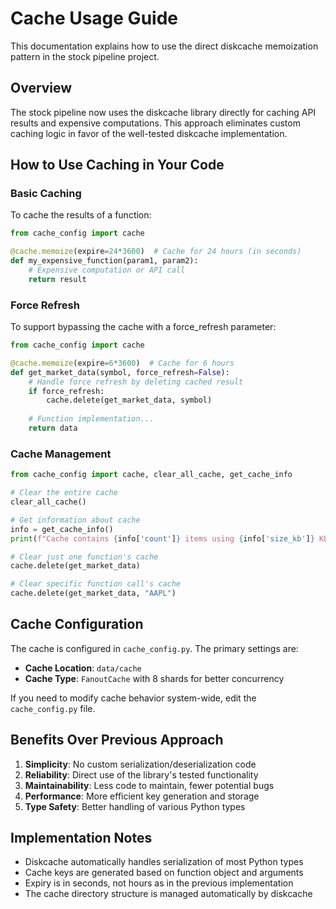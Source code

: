 # Cache Usage Guide

This documentation explains how to use the direct diskcache memoization pattern in the stock pipeline project.

## Overview

The stock pipeline now uses the diskcache library directly for caching API results and expensive computations. 
This approach eliminates custom caching logic in favor of the well-tested diskcache implementation.

## How to Use Caching in Your Code

### Basic Caching

To cache the results of a function:

```python
from cache_config import cache

@cache.memoize(expire=24*3600)  # Cache for 24 hours (in seconds)
def my_expensive_function(param1, param2):
    # Expensive computation or API call
    return result
```

### Force Refresh

To support bypassing the cache with a force_refresh parameter:

```python
from cache_config import cache

@cache.memoize(expire=6*3600)  # Cache for 6 hours
def get_market_data(symbol, force_refresh=False):
    # Handle force refresh by deleting cached result
    if force_refresh:
        cache.delete(get_market_data, symbol)
        
    # Function implementation...
    return data
```

### Cache Management

```python
from cache_config import cache, clear_all_cache, get_cache_info

# Clear the entire cache
clear_all_cache()

# Get information about cache
info = get_cache_info()
print(f"Cache contains {info['count']} items using {info['size_kb']} KB")

# Clear just one function's cache
cache.delete(get_market_data)

# Clear specific function call's cache
cache.delete(get_market_data, "AAPL")
```

## Cache Configuration

The cache is configured in `cache_config.py`. The primary settings are:

- **Cache Location**: `data/cache`
- **Cache Type**: `FanoutCache` with 8 shards for better concurrency

If you need to modify cache behavior system-wide, edit the `cache_config.py` file.

## Benefits Over Previous Approach

1. **Simplicity**: No custom serialization/deserialization code
2. **Reliability**: Direct use of the library's tested functionality
3. **Maintainability**: Less code to maintain, fewer potential bugs
4. **Performance**: More efficient key generation and storage
5. **Type Safety**: Better handling of various Python types

## Implementation Notes

- Diskcache automatically handles serialization of most Python types
- Cache keys are generated based on function object and arguments
- Expiry is in seconds, not hours as in the previous implementation
- The cache directory structure is managed automatically by diskcache
